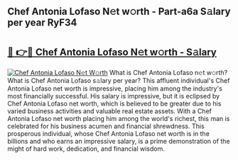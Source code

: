 ## Chef Antonia Lofaso N𝚎t w𝚘rth - Part-a6a S𝚊lary per year RyF34

# <h2><a href="http://gc054wh.nevu.top/?p=Chef+Antonia+Lofaso">🔗 👉🔴 Chef Antonia Lofaso N𝚎t w𝚘rth - S𝚊lary</a></h2>

[![Chef Antonia Lofaso N𝚎t W𝚘rth](https://i.imgur.com/Oavwk0R.jpeg)](http://gc054wh.nevu.top/?p=Chef+Antonia+Lofaso)
What is Chef Antonia Lofaso n𝚎t w𝚘rth? What is Chef Antonia Lofaso s𝚊lary per year?
This affluent individual's Chef Antonia Lofaso net worth is impressive, placing him among the industry's most financially successful. His salary is impressive, but it is eclipsed by Chef Antonia Lofaso net worth, which is believed to be greater due to his varied business activities and valuable real estate assets. With a Chef Antonia Lofaso net worth placing him among the world's richest, this man is celebrated for his business acumen and financial shrewdness. This prosperous individual, whose Chef Antonia Lofaso net worth is in the billions and who earns an impressive salary, is a prime demonstration of the might of hard work, dedication, and financial wisdom.
